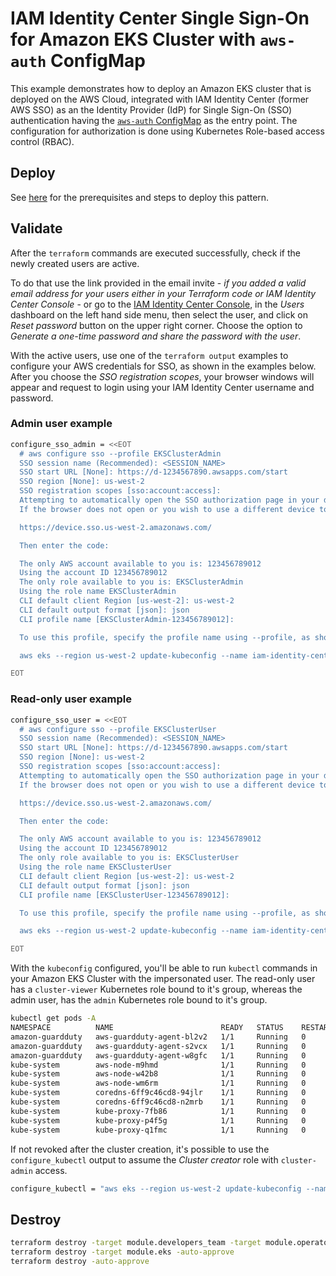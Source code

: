 # IAM Identity Center Single Sign-On for Amazon EKS Cluster with `aws-auth` ConfigMap

This example demonstrates how to deploy an Amazon EKS cluster that is deployed on the AWS Cloud, integrated with IAM Identity Center (former AWS SSO) as an the Identity Provider (IdP) for Single Sign-On (SSO) authentication having the [`aws-auth` ConfigMap](https://docs.aws.amazon.com/eks/latest/userguide/add-user-role.html) as the entry point. The configuration for authorization is done using Kubernetes Role-based access control (RBAC).

## Deploy

See [here](https://aws-ia.github.io/terraform-aws-eks-blueprints/getting-started/#prerequisites) for the prerequisites and steps to deploy this pattern.

## Validate

After the `terraform` commands are executed successfully, check if the newly created users are active.

To do that use the link provided in the email invite - *if you added a valid email address for your users either in your Terraform code or IAM Identity Center Console* - or go to the [IAM Identity Center Console](https://console.aws.amazon.com/singlesignon/home/), in the *Users* dashboard on the left hand side menu, then select the user, and click on *Reset password* button on the upper right corner. Choose the option to *Generate a one-time password and share the password with the user*.

With the active users, use one of the `terraform output` examples to configure your AWS credentials for SSO, as shown in the examples below. After you choose the *SSO registration scopes*, your browser windows will appear and request to login using your IAM Identity Center username and password.

### Admin user example

```bash
configure_sso_admin = <<EOT
  # aws configure sso --profile EKSClusterAdmin
  SSO session name (Recommended): <SESSION_NAME>
  SSO start URL [None]: https://d-1234567890.awsapps.com/start
  SSO region [None]: us-west-2
  SSO registration scopes [sso:account:access]:
  Attempting to automatically open the SSO authorization page in your default browser.
  If the browser does not open or you wish to use a different device to authorize this request, open the following URL:

  https://device.sso.us-west-2.amazonaws.com/

  Then enter the code:

  The only AWS account available to you is: 123456789012
  Using the account ID 123456789012
  The only role available to you is: EKSClusterAdmin
  Using the role name EKSClusterAdmin
  CLI default client Region [us-west-2]: us-west-2
  CLI default output format [json]: json
  CLI profile name [EKSClusterAdmin-123456789012]:

  To use this profile, specify the profile name using --profile, as shown:

  aws eks --region us-west-2 update-kubeconfig --name iam-identity-center --profile EKSClusterAdmin

EOT
```

### Read-only user example

```bash
configure_sso_user = <<EOT
  # aws configure sso --profile EKSClusterUser
  SSO session name (Recommended): <SESSION_NAME>
  SSO start URL [None]: https://d-1234567890.awsapps.com/start
  SSO region [None]: us-west-2
  SSO registration scopes [sso:account:access]:
  Attempting to automatically open the SSO authorization page in your default browser.
  If the browser does not open or you wish to use a different device to authorize this request, open the following URL:

  https://device.sso.us-west-2.amazonaws.com/

  Then enter the code:

  The only AWS account available to you is: 123456789012
  Using the account ID 123456789012
  The only role available to you is: EKSClusterUser
  Using the role name EKSClusterUser
  CLI default client Region [us-west-2]: us-west-2
  CLI default output format [json]: json
  CLI profile name [EKSClusterUser-123456789012]:

  To use this profile, specify the profile name using --profile, as shown:

  aws eks --region us-west-2 update-kubeconfig --name iam-identity-center --profile EKSClusterUser

EOT
```

With the `kubeconfig` configured, you'll be able to run `kubectl` commands in your Amazon EKS Cluster with the impersonated user. The read-only user has a `cluster-viewer` Kubernetes role bound to it's group, whereas the admin user, has the `admin` Kubernetes role bound to it's group.

```bash
kubectl get pods -A
NAMESPACE          NAME                        READY   STATUS    RESTARTS   AGE
amazon-guardduty   aws-guardduty-agent-bl2v2   1/1     Running   0          3h54m
amazon-guardduty   aws-guardduty-agent-s2vcx   1/1     Running   0          3h54m
amazon-guardduty   aws-guardduty-agent-w8gfc   1/1     Running   0          3h54m
kube-system        aws-node-m9hmd              1/1     Running   0          3h53m
kube-system        aws-node-w42b8              1/1     Running   0          3h53m
kube-system        aws-node-wm6rm              1/1     Running   0          3h53m
kube-system        coredns-6ff9c46cd8-94jlr    1/1     Running   0          3h59m
kube-system        coredns-6ff9c46cd8-n2mrb    1/1     Running   0          3h59m
kube-system        kube-proxy-7fb86            1/1     Running   0          3h54m
kube-system        kube-proxy-p4f5g            1/1     Running   0          3h54m
kube-system        kube-proxy-q1fmc            1/1     Running   0          3h54m
```

If not revoked after the cluster creation, it's possible to use the `configure_kubectl` output to assume the *Cluster creator* role with `cluster-admin` access.

```bash
configure_kubectl = "aws eks --region us-west-2 update-kubeconfig --name iam-identity-center"
```

## Destroy

```bash
terraform destroy -target module.developers_team -target module.operators._team -auto-approve
terraform destroy -target module.eks -auto-approve
terraform destroy -auto-approve
```

